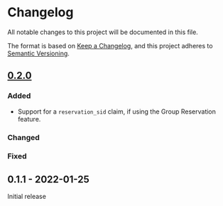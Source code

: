 # Changelog

All notable changes to this project will be documented in this file.

The format is based on [Keep a Changelog](https://keepachangelog.com/en/1.0.0/), and this project adheres to [Semantic Versioning](https://semver.org/spec/v2.0.0.html).

## [0.2.0]

[0.2.0]: https://github.com/streem/streem-sdk-jvm/compare/v0.2.0...HEAD

### Added

* Support for a `reservation_sid` claim, if using the Group Reservation feature. 

### Changed

### Fixed

## 0.1.1 - 2022-01-25

Initial release


